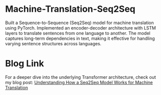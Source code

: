 # Machine-Translation-Seq2Seq

Built a Sequence-to-Sequence (Seq2Seq) model for machine translation using PyTorch. Implemented an encoder-decoder architecture with LSTM layers to translate sentences from one language to another. The model captures long-term dependencies in text, making it effective for handling varying sentence structures across languages.

# Blog Link

For a deeper dive into the underlying Transformer architecture, check out my blog post: [Understanding How a Seq2Seq Model Works for Machine Translation](https://medium.com/@abhinavbattu88/understanding-how-a-seq2seq-model-works-for-machine-translation-comprehensive-explanation-for-each-d1d872d67e9a)
